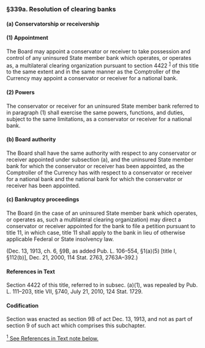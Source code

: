 ### §339a. Resolution of clearing banks ###

#### (a) Conservatorship or receivership ####

#### (1) Appointment ####

The Board may appoint a conservator or receiver to take possession and control of any uninsured State member bank which operates, or operates as, a multilateral clearing organization pursuant to section 4422 <sup><a href="#339a_1_target" name="339a_1">1</a></sup> of this title to the same extent and in the same manner as the Comptroller of the Currency may appoint a conservator or receiver for a national bank.

#### (2) Powers ####

The conservator or receiver for an uninsured State member bank referred to in paragraph (1) shall exercise the same powers, functions, and duties, subject to the same limitations, as a conservator or receiver for a national bank.

#### (b) Board authority ####

The Board shall have the same authority with respect to any conservator or receiver appointed under subsection (a), and the uninsured State member bank for which the conservator or receiver has been appointed, as the Comptroller of the Currency has with respect to a conservator or receiver for a national bank and the national bank for which the conservator or receiver has been appointed.

#### (c) Bankruptcy proceedings ####

The Board (in the case of an uninsured State member bank which operates, or operates as, such a multilateral clearing organization) may direct a conservator or receiver appointed for the bank to file a petition pursuant to title 11, in which case, title 11 shall apply to the bank in lieu of otherwise applicable Federal or State insolvency law.

(Dec. 13, 1913, ch. 6, §9B, as added Pub. L. 106–554, §1(a)(5) [title I, §112(b)], Dec. 21, 2000, 114 Stat. 2763, 2763A–392.)

#### References in Text ####

Section 4422 of this title, referred to in subsec. (a)(1), was repealed by Pub. L. 111–203, title VII, §740, July 21, 2010, 124 Stat. 1729.

#### Codification ####

Section was enacted as section 9B of act Dec. 13, 1913, and not as part of section 9 of such act which comprises this subchapter.

[<sup>1</sup> See References in Text note below.](#339a_1)